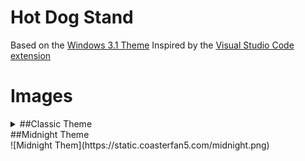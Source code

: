 # Hot Dog Stand
Based on the [Windows 3.1 Theme](https://blog.codinghorror.com/a-tribute-to-the-windows-31-hot-dog-stand-color-scheme/)
Inspired by the [Visual Studio Code extension](https://github.com/SomeKittens/VSC-HDS)

# Images
<details>
    <summary>##Classic Theme</summary>
    ![Classic Theme](https://static.coasterfan5.com/classic.png)
</details

<details>
    <summary>##Midnight Theme</summary>
    ![Midnight Them](https://static.coasterfan5.com/midnight.png)
</details

